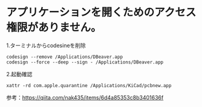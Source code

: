 # アプリケーションを開くためのアクセス権限がありません。

1.ターミナルからcodesineを削除

```
codesign --remove /Applications/DBeaver.app
codesign --force --deep --sign - /Applications/DBeaver.app
```

2.起動確認

```
xattr -rd com.apple.quarantine /Applications/KiCad/pcbnew.app
```

参考：https://qiita.com/nak435/items/6d4a85353c8b3401636f